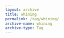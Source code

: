 ```yaml
---
layout: archive
title: whining
permalink: /tag/whining/
archive-name: whining
archive-type: Tag
---
```

